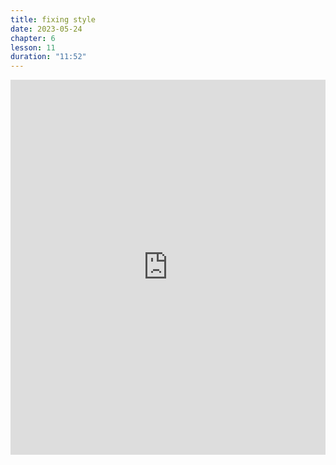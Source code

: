 ```yaml
---
title: fixing style
date: 2023-05-24
chapter: 6
lesson: 11
duration: "11:52"
---
```

<iframe width="100%" height="600" src="https://www.youtube.com/embed/l846rdds1sc" title="YouTube video player" frameborder="0" allow="accelerometer; autoplay; clipboard-write; encrypted-media; gyroscope; picture-in-picture" allowfullscreen></iframe>

